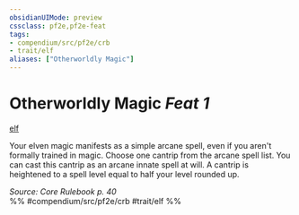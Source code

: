 ```yaml
---
obsidianUIMode: preview
cssclass: pf2e,pf2e-feat
tags:
- compendium/src/pf2e/crb
- trait/elf
aliases: ["Otherworldly Magic"]
---
```

# Otherworldly Magic  *Feat 1*  
[elf](elf.md "Elf Ancestry & Heritage Trait")  


Your elven magic manifests as a simple arcane spell, even if you aren't formally trained in magic. Choose one cantrip from the arcane spell list. You can cast this cantrip as an arcane innate spell at will. A cantrip is heightened to a spell level equal to half your level rounded up.

*Source: Core Rulebook p. 40*  
%% #compendium/src/pf2e/crb #trait/elf %%